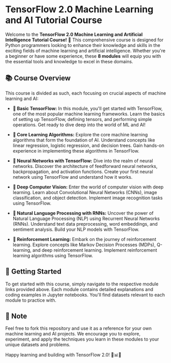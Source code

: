 # **TensorFlow 2.0 Machine Learning and AI Tutorial Course**

Welcome to the **TensorFlow 2.0 Machine Learning and Artificial Intelligence Tutorial Course!** 🚀 This comprehensive course is designed for Python programmers looking to enhance their knowledge and skills in the exciting fields of machine learning and artificial intelligence. Whether you're a beginner or have some experience, these **8 modules** will equip you with the essential tools and knowledge to excel in these domains.

## **📚 Course Overview**

This course is divided as such, each focusing on crucial aspects of machine learning and AI:

- **📕 Basic TensorFlow:** In this module, you'll get started with TensorFlow, one of the most popular machine learning frameworks. Learn the basics of setting up TensorFlow, defining tensors, and performing simple operations. Get ready to dive deep into the world of ML and AI!

- **📗 Core Learning Algorithms:** Explore the core machine learning algorithms that form the foundation of AI. Understand concepts like linear regression, logistic regression, and decision trees. Gain hands-on experience in implementing these algorithms in TensorFlow.

- **📘 Neural Networks with TensorFlow:** Dive into the realm of neural networks. Discover the architecture of feedforward neural networks, backpropagation, and activation functions. Create your first neural network using TensorFlow and understand how it works.

- **📙 Deep Computer Vision:** Enter the world of computer vision with deep learning. Learn about Convolutional Neural Networks (CNNs), image classification, and object detection. Implement image recognition tasks using TensorFlow.

- **📔 Natural Language Processing with RNNs:** Uncover the power of Natural Language Processing (NLP) using Recurrent Neural Networks (RNNs). Understand text data preprocessing, word embeddings, and sentiment analysis. Build your NLP models with TensorFlow.

- **📒 Reinforcement Learning:** Embark on the journey of reinforcement learning. Explore concepts like Markov Decision Processes (MDPs), Q-learning, and deep reinforcement learning. Implement reinforcement learning algorithms using TensorFlow.

## **🚀 Getting Started**

To get started with this course, simply navigate to the respective module links provided above. Each module contains detailed explanations and coding examples in Jupyter notebooks. You'll find datasets relevant to each module to practice with.

## **📝 Note**

Feel free to fork this repository and use it as a reference for your own machine learning and AI projects. We encourage you to explore, experiment, and apply the techniques you learn in these modules to your unique datasets and problems.

Happy learning and building with TensorFlow 2.0! 🤖📊📖
